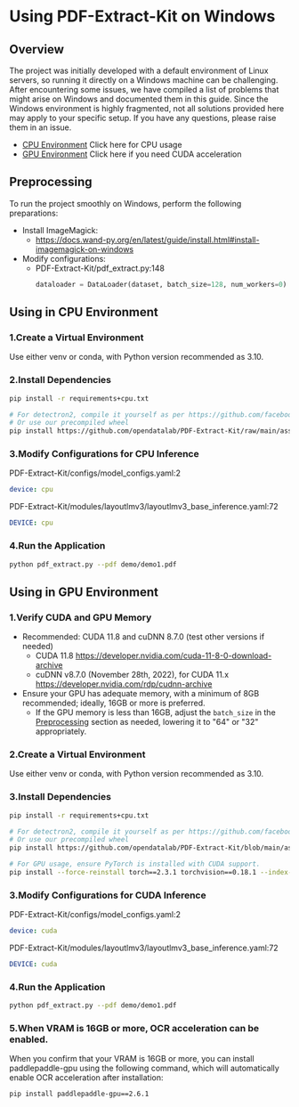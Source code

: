 # Using PDF-Extract-Kit on Windows

## Overview

The project was initially developed with a default environment of Linux servers, so running it directly on a Windows machine can be challenging.
After encountering some issues, we have compiled a list of problems that might arise on Windows and documented them in this guide. Since the Windows environment is highly fragmented, not all solutions provided here may apply to your specific setup. If you have any questions, please raise them in an issue.
- [CPU Environment](#Using-in-CPU-Environment)  Click here for CPU usage
- [GPU Environment](#Using-in-GPU-Environment)  Click here if you need CUDA acceleration

## Preprocessing

To run the project smoothly on Windows, perform the following preparations:
- Install ImageMagick:
  - https://docs.wand-py.org/en/latest/guide/install.html#install-imagemagick-on-windows
- Modify configurations:
  - PDF-Extract-Kit/pdf_extract.py:148 
    ```python
    dataloader = DataLoader(dataset, batch_size=128, num_workers=0)
    ```
    
## Using in CPU Environment

### 1.Create a Virtual Environment

Use either venv or conda, with Python version recommended as 3.10.

### 2.Install Dependencies

```bash
pip install -r requirements+cpu.txt

# For detectron2, compile it yourself as per https://github.com/facebookresearch/detectron2/issues/5114
# Or use our precompiled wheel
pip install https://github.com/opendatalab/PDF-Extract-Kit/raw/main/assets/whl/detectron2-0.6-cp310-cp310-win_amd64.whl
```

### 3.Modify Configurations for CPU Inference

PDF-Extract-Kit/configs/model_configs.yaml:2
```yaml
device: cpu
```
PDF-Extract-Kit/modules/layoutlmv3/layoutlmv3_base_inference.yaml:72
```yaml
DEVICE: cpu
```

### 4.Run the Application

```bash
python pdf_extract.py --pdf demo/demo1.pdf
```

## Using in GPU Environment

### 1.Verify CUDA and GPU Memory

- Recommended: CUDA 11.8 and cuDNN 8.7.0 (test other versions if needed)
  - CUDA 11.8
  https://developer.nvidia.com/cuda-11-8-0-download-archive
  - cuDNN v8.7.0 (November 28th, 2022), for CUDA 11.x
  https://developer.nvidia.com/rdp/cudnn-archive
- Ensure your GPU has adequate memory, with a minimum of 8GB recommended; ideally, 16GB or more is preferred.
  - If the GPU memory is less than 16GB, adjust the `batch_size` in the [Preprocessing](#Preprocessing) section as needed, lowering it to "64" or "32" appropriately.



### 2.Create a Virtual Environment

Use either venv or conda, with Python version recommended as 3.10.

### 3.Install Dependencies

```bash
pip install -r requirements+cpu.txt

# For detectron2, compile it yourself as per https://github.com/facebookresearch/detectron2/issues/5114
# Or use our precompiled wheel
pip install https://github.com/opendatalab/PDF-Extract-Kit/blob/main/assets/whl/detectron2-0.6-cp310-cp310-win_amd64.whl

# For GPU usage, ensure PyTorch is installed with CUDA support.
pip install --force-reinstall torch==2.3.1 torchvision==0.18.1 --index-url https://download.pytorch.org/whl/cu118
```

### 3.Modify Configurations for CUDA Inference

PDF-Extract-Kit/configs/model_configs.yaml:2
```yaml
device: cuda
```
PDF-Extract-Kit/modules/layoutlmv3/layoutlmv3_base_inference.yaml:72
```yaml
DEVICE: cuda
```

### 4.Run the Application

```bash
python pdf_extract.py --pdf demo/demo1.pdf
```

### 5.When VRAM is 16GB or more, OCR acceleration can be enabled.
When you confirm that your VRAM is 16GB or more, you can install paddlepaddle-gpu using the following command, which will automatically enable OCR acceleration after installation:
```bash
pip install paddlepaddle-gpu==2.6.1
```